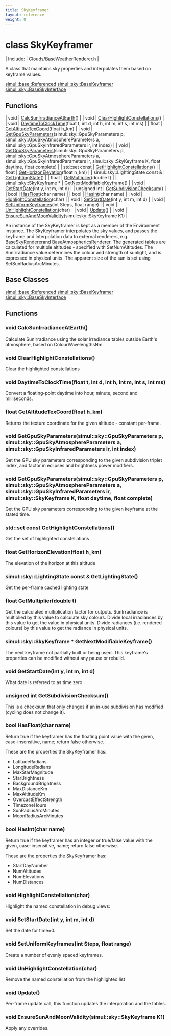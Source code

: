```yaml
---
title: SkyKeyframer
layout: reference
weight: 0
---
```

class SkyKeyframer
===

| Include: | Clouds/BaseWeatherRenderer.h |

A class that maintains sky properties and interpolates them based on keyframe values.<br>

[simul::base::Referenced](../base/referenced)
[simul::sky::BaseKeyframer](basekeyframer)
[simul::sky::BaseSkyInterface](baseskyinterface)

Functions
---

| void | [CalcSunIrradianceAtEarth](#CalcSunIrradianceAtEarth)() |
| void | [ClearHighlightConstellations](#ClearHighlightConstellations)() |
| void | [DaytimeToClockTime](#DaytimeToClockTime)(float t, int d, int h, int m, int s, int ms) |
| float | [GetAltitudeTexCoord](#GetAltitudeTexCoord)(float h_km) |
| void | [GetGpuSkyParameters](#GetGpuSkyParameters)(simul::sky::GpuSkyParameters p, simul::sky::GpuSkyAtmosphereParameters a, simul::sky::GpuSkyInfraredParameters ir, int index) |
| void | [GetGpuSkyParameters](#GetGpuSkyParameters)(simul::sky::GpuSkyParameters p, simul::sky::GpuSkyAtmosphereParameters a, simul::sky::GpuSkyInfraredParameters ir, simul::sky::SkyKeyframe K, float daytime, float complete) |
| std::set  const | [GetHighlightConstellations](#GetHighlightConstellations)() |
| float | [GetHorizonElevation](#GetHorizonElevation)(float h_km) |
| simul::sky::LightingState  const & | [GetLightingState](#GetLightingState)() |
| float | [GetMultiplier](#GetMultiplier)(double t) |
| simul::sky::SkyKeyframe * | [GetNextModifiableKeyframe](#GetNextModifiableKeyframe)() |
| void | [GetStartDate](#GetStartDate)(int y, int m, int d) |
| unsigned int | [GetSubdivisionChecksum](#GetSubdivisionChecksum)() |
| bool | [HasFloat](#HasFloat)(char name) |
| bool | [HasInt](#HasInt)(char name) |
| void | [HighlightConstellation](#HighlightConstellation)(char) |
| void | [SetStartDate](#SetStartDate)(int y, int m, int d) |
| void | [SetUniformKeyframes](#SetUniformKeyframes)(int Steps, float range) |
| void | [UnHighlightConstellation](#UnHighlightConstellation)(char) |
| void | [Update](#Update)() |
| void | [EnsureSunAndMoonValidity](#EnsureSunAndMoonValidity)(simul::sky::SkyKeyframe K1) |

An instance of the SkyKeyframer is kept as a member of the Environment instance.
The SkyKeyframer interpolates the sky values, and passes the keyframe and interpolation data to external renderers,
e.g. <a href="baseskyrenderer">BaseSkyRenderer</a>and <a href="baseatmosphericsrenderer">BaseAtmosphericsRenderer</a>.
The generated tables are calculated for multiple altitudes - specified with SetNumAltitudes.
The SunIrradiance value determines the colour and strength of sunlight, and is expressed in physical units. The apparent size of the sun is
set using SetSunRadiusArcMinutes.
  


Base Classes
---
[simul::base::Referenced](../base/referenced)
[simul::sky::BaseKeyframer](basekeyframer)
[simul::sky::BaseSkyInterface](baseskyinterface)

Functions
---

### <a name="CalcSunIrradianceAtEarth"/>void CalcSunIrradianceAtEarth()
Calculate SunIrradiance using the solar irradiance tables outside Earth's atmosphere, based on ColourWavelengthsNm.

### <a name="ClearHighlightConstellations"/>void ClearHighlightConstellations()
Clear the highlighted constellations

### <a name="DaytimeToClockTime"/>void DaytimeToClockTime(float t, int d, int h, int m, int s, int ms)
Convert a floating-point daytime into hour, minute, second and milliseconds.

### <a name="GetAltitudeTexCoord"/>float GetAltitudeTexCoord(float h_km)
Returns the texture coordinate for the given altitude - constant per-frame.

### <a name="GetGpuSkyParameters"/>void GetGpuSkyParameters(simul::sky::GpuSkyParameters p, simul::sky::GpuSkyAtmosphereParameters a, simul::sky::GpuSkyInfraredParameters ir, int index)
Get the GPU sky parameters corresponding to the given subdivision triplet index, and factor in eclipses and brightness power modifiers.

### <a name="GetGpuSkyParameters"/>void GetGpuSkyParameters(simul::sky::GpuSkyParameters p, simul::sky::GpuSkyAtmosphereParameters a, simul::sky::GpuSkyInfraredParameters ir, simul::sky::SkyKeyframe K, float daytime, float complete)
Get the GPU sky parameters corresponding to the given keyframe at the stated time.

### <a name="GetHighlightConstellations"/>std::set  const GetHighlightConstellations()
Get the set of highlighted constellations

### <a name="GetHorizonElevation"/>float GetHorizonElevation(float h_km)
The elevation of the horizon at this altitude

### <a name="GetLightingState"/>simul::sky::LightingState  const & GetLightingState()
Get the per-frame cached lighting state

### <a name="GetMultiplier"/>float GetMultiplier(double t)
Get the calculated multiplication factor for outputs.
SunIrradiance is multiplied by this value to calculate sky colours.
Divide local irradiances by this value to get the value in physical units.
Divide radiances (i.e. rendered colours) by this value to get the radiance in physical units.

### <a name="GetNextModifiableKeyframe"/>simul::sky::SkyKeyframe * GetNextModifiableKeyframe()
The next keyframe not partially built or being used. This keyframe's properties can be modified without any pause or rebuild.

### <a name="GetStartDate"/>void GetStartDate(int y, int m, int d)
What date is referred to as time zero.

### <a name="GetSubdivisionChecksum"/>unsigned int GetSubdivisionChecksum()
This is a checksum that only changes if an in-use subdivision has modified (cycling does not change it).

### <a name="HasFloat"/>bool HasFloat(char name)
Return true if the keyframer has the floating point value with the given, case-insensitive, name; return false otherwise.

These are the properties the SkyKeyframer has:
- LatitudeRadians
- LongitudeRadians
- MaxStarMagnitude
- StarBrightness
- BackgroundBrightness
- MaxDistanceKm
- MaxAltitudeKm
- OvercastEffectStrength
- TimezoneHours
- SunRadiusArcMinutes
- MoonRadiusArcMinutes


### <a name="HasInt"/>bool HasInt(char name)
Return true if the keyframer has an integer or true/false value with the given, case-insensitive, name; return false otherwise. 

These are the properties the SkyKeyframer has:
- StartDayNumber
- NumAltitudes
- NumElevations
- NumDistances


### <a name="HighlightConstellation"/>void HighlightConstellation(char)
Highlight the named constellation in debug views:

### <a name="SetStartDate"/>void SetStartDate(int y, int m, int d)
Set the date for time=0.

### <a name="SetUniformKeyframes"/>void SetUniformKeyframes(int Steps, float range)
Create a number of evenly spaced keyframes.

### <a name="UnHighlightConstellation"/>void UnHighlightConstellation(char)
Remove the named constellation from the highlighted list

### <a name="Update"/>void Update()
Per-frame update call, this function updates the interpolation and the tables.

### <a name="EnsureSunAndMoonValidity"/>void EnsureSunAndMoonValidity(simul::sky::SkyKeyframe K1)
Apply any overrides.
